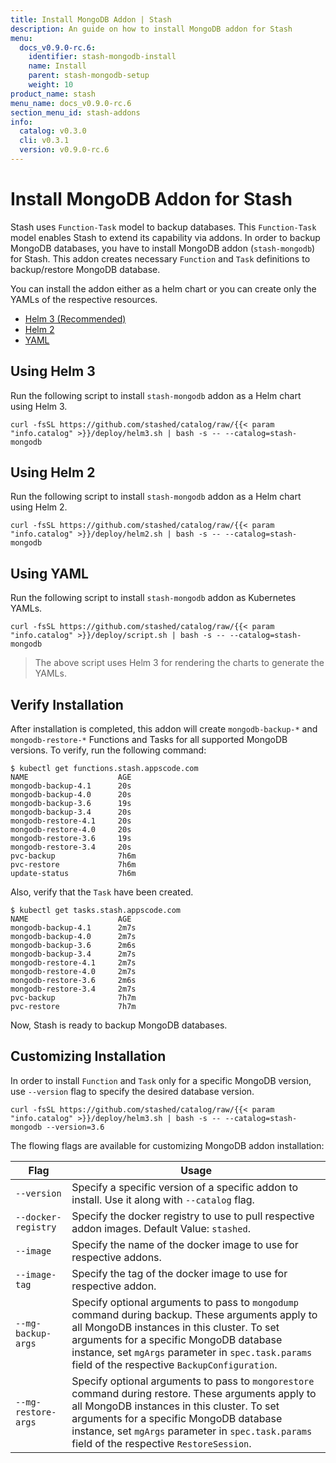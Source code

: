 ```yaml
---
title: Install MongoDB Addon | Stash
description: An guide on how to install MongoDB addon for Stash
menu:
  docs_v0.9.0-rc.6:
    identifier: stash-mongodb-install
    name: Install
    parent: stash-mongodb-setup
    weight: 10
product_name: stash
menu_name: docs_v0.9.0-rc.6
section_menu_id: stash-addons
info:
  catalog: v0.3.0
  cli: v0.3.1
  version: v0.9.0-rc.6
---
```


# Install MongoDB Addon for Stash

Stash uses `Function-Task` model to backup databases. This `Function-Task` model enables Stash to extend its capability via addons. In order to backup MongoDB databases, you have to install MongoDB addon (`stash-mongodb`) for Stash. This addon creates necessary `Function` and `Task` definitions to backup/restore MongoDB database.

You can install the addon either as a helm chart or you can create only the YAMLs of the respective resources.

<ul class="nav nav-tabs" id="installerTab" role="tablist">
  <li class="nav-item">
    <a class="nav-link active" id="helm3-tab" data-toggle="tab" href="#helm3" role="tab" aria-controls="helm3" aria-selected="true">Helm 3 (Recommended)</a>
  </li>
  <li class="nav-item">
    <a class="nav-link" id="helm2-tab" data-toggle="tab" href="#helm2" role="tab" aria-controls="helm2" aria-selected="false">Helm 2</a>
  </li>
  <li class="nav-item">
    <a class="nav-link" id="script-tab" data-toggle="tab" href="#script" role="tab" aria-controls="script" aria-selected="false">YAML</a>
  </li>
</ul>
<div class="tab-content" id="installerTabContent">
  <div class="tab-pane fade show active" id="helm3" role="tabpanel" aria-labelledby="helm3-tab">

## Using Helm 3

Run the following script to install `stash-mongodb` addon as a Helm chart using Helm 3.

```console
curl -fsSL https://github.com/stashed/catalog/raw/{{< param "info.catalog" >}}/deploy/helm3.sh | bash -s -- --catalog=stash-mongodb
```

</div>
<div class="tab-pane fade" id="helm2" role="tabpanel" aria-labelledby="helm2-tab">

## Using Helm 2

Run the following script to install `stash-mongodb` addon as a Helm chart using Helm 2.

```console
curl -fsSL https://github.com/stashed/catalog/raw/{{< param "info.catalog" >}}/deploy/helm2.sh | bash -s -- --catalog=stash-mongodb
```

</div>
<div class="tab-pane fade" id="script" role="tabpanel" aria-labelledby="script-tab">

## Using YAML

Run the following script to install `stash-mongodb` addon as Kubernetes YAMLs.

```console
curl -fsSL https://github.com/stashed/catalog/raw/{{< param "info.catalog" >}}/deploy/script.sh | bash -s -- --catalog=stash-mongodb
```

>The above script uses Helm 3 for rendering the charts to generate the YAMLs.

</div>
</div>

## Verify Installation

After installation is completed, this addon will create `mongodb-backup-*` and `mongodb-restore-*` Functions and Tasks for all supported MongoDB versions. To verify, run the following command:

```console
$ kubectl get functions.stash.appscode.com
NAME                    AGE
mongodb-backup-4.1      20s
mongodb-backup-4.0      20s
mongodb-backup-3.6      19s
mongodb-backup-3.4      20s
mongodb-restore-4.1     20s
mongodb-restore-4.0     20s
mongodb-restore-3.6     19s
mongodb-restore-3.4     20s
pvc-backup              7h6m
pvc-restore             7h6m
update-status           7h6m
```

Also, verify that the `Task` have been created.

```console
$ kubectl get tasks.stash.appscode.com
NAME                    AGE
mongodb-backup-4.1      2m7s
mongodb-backup-4.0      2m7s
mongodb-backup-3.6      2m6s
mongodb-backup-3.4      2m7s
mongodb-restore-4.1     2m7s
mongodb-restore-4.0     2m7s
mongodb-restore-3.6     2m6s
mongodb-restore-3.4     2m7s
pvc-backup              7h7m
pvc-restore             7h7m
```

Now, Stash is ready to backup MongoDB databases.

## Customizing Installation

In order to install `Function` and `Task` only for a specific MongoDB version, use `--version` flag to specify the desired database version.

```console
curl -fsSL https://github.com/stashed/catalog/raw/{{< param "info.catalog" >}}/deploy/helm3.sh | bash -s -- --catalog=stash-mongodb --version=3.6
```

The flowing flags are available for customizing MongoDB addon installation:

| Flag                | Usage                                                                                                                                                                                                                                                                                           |
| ------------------- | ----------------------------------------------------------------------------------------------------------------------------------------------------------------------------------------------------------------------------------------------------------------------------------------------- |
| `--version`         | Specify a specific version of a specific addon to install. Use it along with `--catalog` flag.                                                                                                                                                                                                  |
| `--docker-registry` | Specify the docker registry to use to pull respective addon images. Default Value: `stashed`.                                                                                                                                                                                                   |
| `--image`           | Specify the name of the docker image to use for respective addons.                                                                                                                                                                                                                              |
| `--image-tag`       | Specify the tag of the docker image to use for respective addon.                                                                                                                                                                                                                                |
| `--mg-backup-args`  | Specify optional arguments to pass to `mongodump` command during backup. These arguments apply to all MongoDB instances in this cluster. To set arguments for a specific MongoDB database instance, set `mgArgs` parameter in `spec.task.params` field of the respective `BackupConfiguration`. |
| `--mg-restore-args` | Specify optional arguments to pass to `mongorestore` command during restore. These arguments apply to all MongoDB instances in this cluster. To set arguments for a specific MongoDB database instance, set `mgArgs` parameter in `spec.task.params` field of the respective `RestoreSession`.  |
